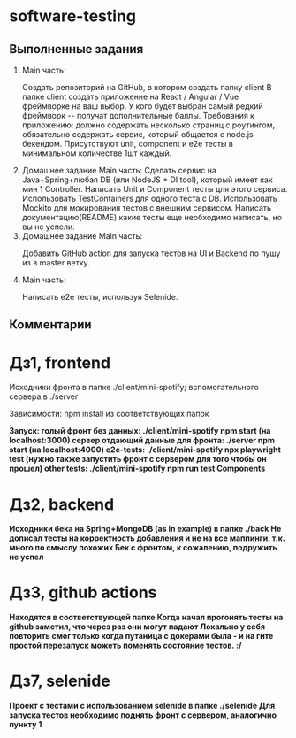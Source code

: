 # software-testing

<h2>Выполненные задания</h2>
<ol>
<li>
Main часть:

Создать репозиторий на GitHub, в котором создать папку client
В папке client создать приложение на React / Angular / Vue фреймворке на ваш выбор. У кого будет выбран самый редкий фреймворк -- получат дополнительные баллы.
Требования к приложению: должно содержать несколько страниц с роутингом, обязательно содержать сервис, который общается с node.js бекендом.
Присутствуют unit, component и e2e тесты в минимальном количестве 1шт каждый.
</li>
<li>
Домашнее задание Main часть: Сделать сервис на Java+Spring+любая DB (или NodeJS + DI tool), который имеет как мин 1 Controller. Написать Unit и Component тесты для этого сервиса. Использовать TestContainers для одного теста с DB. Использовать Mockito для мокирования тестов с внешним сервисом. Написать документацию(README) какие тесты еще необходимо написать, но вы не успели.
</li>
<li>
Домашнее задание Main часть:

Добавить GitHub action для запуска тестов на UI и Backend по пушу из в master ветку.</li>
<li>
Main часть:

Написать e2e тесты, используя Selenide.</li>
</ol>

<h2>Комментарии</h2>
<h1>Дз1, frontend</h1>
Исходники фронта в папке ./client/mini-spotify; вспомогательного сервера в ./server

Зависимости: npm install из соответствующих папок

<b>Запуск:<b> 
голый фронт без данных: ./client/mini-spotify npm start (на localhost:3000)
сервер отдающий данные для фронта: ./server npm start (на localhost:4000)
e2e-tests: ./client/mini-spotify npx playwright test (нужно также запустить фронт с сервером для того чтобы он прошел)
other tests: ./client/mini-spotify npm run test Components

<h1>Дз2, backend</h1>
Исходники бека на Spring+MongoDB (as in example) в папке ./back
Не дописал тесты на корректность добавления и не на все маппинги, т.к. много по смыслу похожих
Бек с фронтом, к сожалению, подружить не успел

<h1>Дз3, github actions</h1>
Находятся в соответствующей папке
Когда начал прогонять тесты на github заметил, что через раз они могут падают
Локально у себя повторить смог только когда путаница с докерами была - и на гите простой перезапуск можеть поменять состояние тестов. :/

<h1>Дз7, selenide</h1>
Проект с тестами с использованием selenide в папке ./selenide
Для запуска тестов необходимо поднять фронт с сервером, аналогично пункту 1


